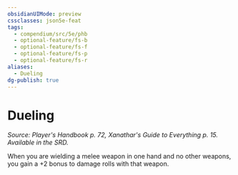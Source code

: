 ```yaml
---
obsidianUIMode: preview
cssclasses: json5e-feat
tags:
  - compendium/src/5e/phb
  - optional-feature/fs-b
  - optional-feature/fs-f
  - optional-feature/fs-p
  - optional-feature/fs-r
aliases:
  - Dueling
dg-publish: true
---
```

# Dueling
*Source: Player's Handbook p. 72, Xanathar's Guide to Everything p. 15. Available in the SRD.*  

When you are wielding a melee weapon in one hand and no other weapons, you gain a +2 bonus to damage rolls with that weapon.